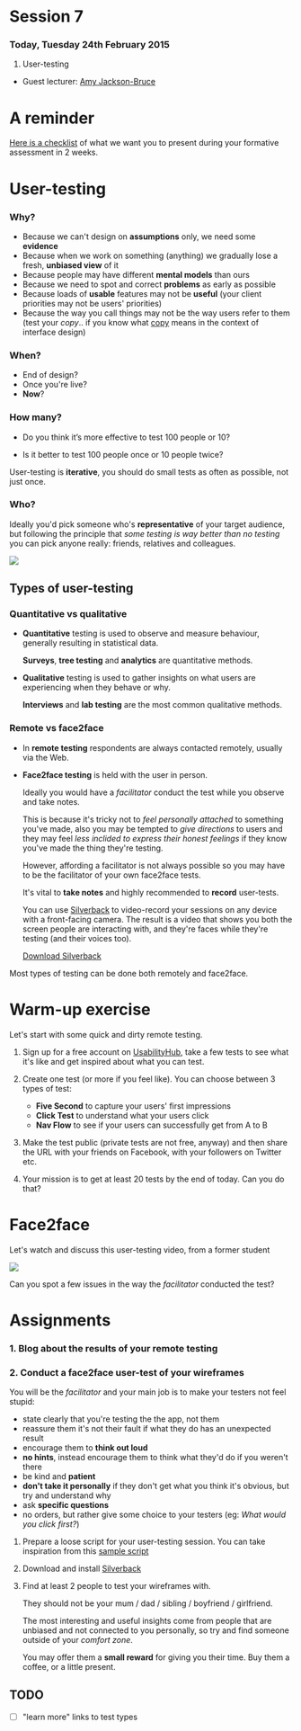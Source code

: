 # Session 7

### Today, Tuesday 24th February 2015

1. User-testing	
* Guest lecturer: [Amy Jackson-Bruce](https://www.linkedin.com/in/amyjacksonbruce)	
	
# A reminder
	
[Here is a checklist](https://github.com/RavensbourneWebMedia/WEB14204/blob/master/sessions/session-09.md#checklist-for-presentations) of what we want you to present during your formative assessment in 2 weeks.


# User-testing

### Why?

* Because we can't design on **assumptions** only, we need some **evidence**
* Because when we work on something (anything) we gradually lose a fresh, **unbiased view** of it
* Because people may have different **mental models** than ours
* Because we need to spot and correct **problems** as early as possible
* Because loads of **usable** features may not be **useful** (your client priorities may not be users' priorities)
* Because the way you call things may not be the way users refer to them (test your *copy*.. if you know what [copy](https://gettingreal.37signals.com/ch09_Copywriting_is_Interface_Design.php) means in the context of interface design)

### When?

* End of design?
* Once you're live?
* **Now**?

### How many?

* Do you think it’s more effective to test 100 people or 10?

* Is it better to test 100 people once or 10 people twice? 

<!-- Test many times, few people at a time -->

User-testing is **iterative**, you should do small tests as often as possible, not just once.

### Who?

Ideally you'd pick someone who's **representative** of your target audience, but following the principle that *some testing is way better than no testing* you can pick anyone really: friends, relatives and colleagues.

[![](http://graphicashen.com/wp-content/uploads/2014/06/Booboo-the-guinea-pig.jpg)](http://www.phrases.org.uk/meanings/guinea-pig.html)


## Types of user-testing

### Quantitative vs qualitative

* **Quantitative** testing is used to observe and measure behaviour, generally resulting in statistical data. 

	**Surveys**, **tree testing** and **analytics** are quantitative methods. 

* **Qualitative** testing is used to gather insights on what users are experiencing when they behave or why.

	**Interviews** and **lab testing** are the most common qualitative methods. 	

### Remote vs face2face

* In **remote testing** respondents are always contacted remotely, usually via the Web.

* **Face2face testing** is held with the user in person. 

	Ideally you would have a *facilitator* conduct the test while you observe and take notes. 

	This is because it's tricky not to *feel personally attached* to something you've made, also you may be tempted to *give directions* to users and they may feel *less inclided to express their honest feelings* if they know you've made the thing they're testing. 

	However, affording a facilitator is not always possible so you may have to be the facilitator of your own face2face tests.

	It's vital to **take notes** and highly recommended to **record** user-tests. 

	You can use [Silverback](http://silverbackapp.com) to video-record your sessions on any device with a front-facing camera. The result is a video that shows you both the screen people are interacting with, and they're faces while they're testing (and their voices too).

	[Download Silverback](http://silverback.s3.amazonaws.com/silverback2.zip)

Most types of testing can be done both remotely and face2face.


# Warm-up exercise

Let's start with some quick and dirty remote testing.

1. Sign up for a free account on [UsabilityHub](https://usabilityhub.com/?r=30141), take a few tests to see what it's like and get inspired about what you can test. 

2. Create one test (or more if you feel like). You can choose between 3 types of test:

	* **Five Second** to capture your users' first impressions
	* **Click Test** to understand what your users click
	* **Nav Flow** to see if your users can successfully get from A to B

3. Make the test public (private tests are not free, anyway) and then share the URL with your friends on Facebook, with your followers on Twitter etc. 

4. Your mission is to get at least 20 tests by the end of today. Can you do that?


# Face2face

Let's watch and discuss this user-testing video, from a former student

[![](https://raw.githubusercontent.com/RavensbourneWebMedia/WEB14204/master/sessions/assets/silverback-user-testing-sample.png)](https://drive.google.com/file/d/0B01q99xxaTw_Mk5Ua3pyOVJzSFU/view?usp=sharing)

Can you spot a few issues in the way the *facilitator* conducted the test?

<!-- 

	* Explained testers what the app is about, instead of asking them
	* Think out loud if you can
	* What is the point of this test?
	* Facebook tab open before you show the actual thing
	* If there's something important in the bottom-right corner of your screen, it would be better if it wasn't hidden in the final video
	
 -->
	
# Assignments

### 1. Blog about the results of your remote testing

### 2. Conduct a face2face user-test of your wireframes

You will be the *facilitator* and your main job is to make your testers not feel stupid:

* state clearly that you're testing the the app, not them
* reassure them it's not their fault if what they do has an unexpected result
* encourage them to **think out loud**
* **no hints**, instead encourage them to think what they'd do if you weren't there
* be kind and **patient** 
* **don't take it personally** if they don't get what you think it's obvious, but try and understand why
* ask **specific questions**
* no orders, but rather give some choice to your testers (eg: *What would you click first?*)

1. Prepare a loose script for your user-testing session. You can take inspiration from this [sample script](https://hackpad.com/Sample-usertesting-script-UTHN25ekYIQ)

2. Download and install [Silverback](http://silverbackapp.com)

3. Find at least 2 people to test your wireframes with. 

	They should not be your mum / dad / sibling / boyfriend / girlfriend. 

	The most interesting and useful insights come from people that are unbiased and not connected to you personally, so try and find someone outside of your *comfort zone*.

	You may offer them a **small reward** for giving you their time. Buy them a coffee, or a little present.


## TODO

- [ ] "learn more" links to test types